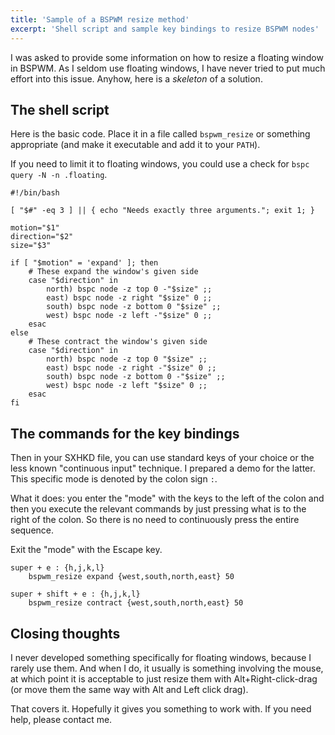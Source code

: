 ```yaml
---
title: 'Sample of a BSPWM resize method'
excerpt: 'Shell script and sample key bindings to resize BSPWM nodes'
---
```


I was asked to provide some information on how to resize a floating
window in BSPWM.  As I seldom use floating windows, I have never tried
to put much effort into this issue.  Anyhow, here is a _skeleton_ of a
solution.

## The shell script

Here is the basic code. Place it in a file called `bspwm_resize` or
something appropriate (and make it executable and add it to your
`PATH`).

If you need to limit it to floating windows, you could use a check for
`bspc query -N -n .floating`.

```
#!/bin/bash

[ "$#" -eq 3 ] || { echo "Needs exactly three arguments."; exit 1; }

motion="$1"
direction="$2"
size="$3"

if [ "$motion" = 'expand' ]; then
	# These expand the window's given side
	case "$direction" in
		north) bspc node -z top 0 -"$size" ;;
		east) bspc node -z right "$size" 0 ;;
		south) bspc node -z bottom 0 "$size" ;;
		west) bspc node -z left -"$size" 0 ;;
	esac
else
	# These contract the window's given side
	case "$direction" in
		north) bspc node -z top 0 "$size" ;;
		east) bspc node -z right -"$size" 0 ;;
		south) bspc node -z bottom 0 -"$size" ;;
		west) bspc node -z left "$size" 0 ;;
	esac
fi
```

## The commands for the key bindings

Then in your SXHKD file, you can use standard keys of your choice or the
less known "continuous input" technique.  I prepared a demo for the
latter.  This specific mode is denoted by the colon sign `:`.

What it does: you enter the "mode" with the keys to the left of the
colon and then you execute the relevant commands by just pressing what
is to the right of the colon.  So there is no need to continuously press
the entire sequence.

Exit the "mode" with the Escape key.

```
super + e : {h,j,k,l}
    bspwm_resize expand {west,south,north,east} 50

super + shift + e : {h,j,k,l}
    bspwm_resize contract {west,south,north,east} 50
```

## Closing thoughts

I never developed something specifically for floating windows, because I
rarely use them.  And when I do, it usually is something involving the
mouse, at which point it is acceptable to just resize them with
Alt+Right-click-drag (or move them the same way with Alt and Left click
drag).

That covers it.  Hopefully it gives you something to work with.  If you
need help, please contact me.
